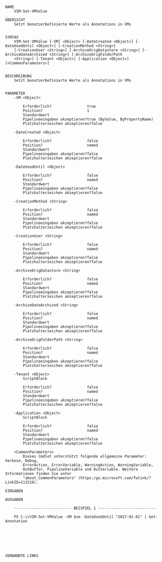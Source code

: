 ﻿```

NAME
    VIM-Set-VMValue
    
ÜBERSICHT
    Setzt benutzerbefinierte Werte als Annotations in VMs
    
    
SYNTAX
    VIM-Set-VMValue [-VM] <Object> [-DateCreated <Object>] [-DateUsedUntil <Object>] [-CreationMethod <String>] 
    [-CreationUser <String>] [-ArchiveOrigDatastore <String>] [-ArchiveDateArchived <String>] [-ArchiveOrigFolderPath 
    <String>] [-Tenant <Object>] [-Application <Object>] [<CommonParameters>]
    
    
BESCHREIBUNG
    Setzt benutzerbefinierte Werte als Annotations in VMs
    

PARAMETER
    -VM <Object>
        
        Erforderlich?                true
        Position?                    1
        Standardwert                 
        Pipelineeingaben akzeptieren?true (ByValue, ByPropertyName)
        Platzhalterzeichen akzeptieren?false
        
    -DateCreated <Object>
        
        Erforderlich?                false
        Position?                    named
        Standardwert                 
        Pipelineeingaben akzeptieren?false
        Platzhalterzeichen akzeptieren?false
        
    -DateUsedUntil <Object>
        
        Erforderlich?                false
        Position?                    named
        Standardwert                 
        Pipelineeingaben akzeptieren?false
        Platzhalterzeichen akzeptieren?false
        
    -CreationMethod <String>
        
        Erforderlich?                false
        Position?                    named
        Standardwert                 
        Pipelineeingaben akzeptieren?false
        Platzhalterzeichen akzeptieren?false
        
    -CreationUser <String>
        
        Erforderlich?                false
        Position?                    named
        Standardwert                 
        Pipelineeingaben akzeptieren?false
        Platzhalterzeichen akzeptieren?false
        
    -ArchiveOrigDatastore <String>
        
        Erforderlich?                false
        Position?                    named
        Standardwert                 
        Pipelineeingaben akzeptieren?false
        Platzhalterzeichen akzeptieren?false
        
    -ArchiveDateArchived <String>
        
        Erforderlich?                false
        Position?                    named
        Standardwert                 
        Pipelineeingaben akzeptieren?false
        Platzhalterzeichen akzeptieren?false
        
    -ArchiveOrigFolderPath <String>
        
        Erforderlich?                false
        Position?                    named
        Standardwert                 
        Pipelineeingaben akzeptieren?false
        Platzhalterzeichen akzeptieren?false
        
    -Tenant <Object>
        ScriptBlock
        
        Erforderlich?                false
        Position?                    named
        Standardwert                 
        Pipelineeingaben akzeptieren?false
        Platzhalterzeichen akzeptieren?false
        
    -Application <Object>
        ScriptBlock
        
        Erforderlich?                false
        Position?                    named
        Standardwert                 
        Pipelineeingaben akzeptieren?false
        Platzhalterzeichen akzeptieren?false
        
    <CommonParameters>
        Dieses Cmdlet unterstützt folgende allgemeine Parameter: Verbose, Debug,
        ErrorAction, ErrorVariable, WarningAction, WarningVariable,
        OutBuffer, PipelineVariable und OutVariable. Weitere Informationen finden Sie unter 
        "about_CommonParameters" (https:/go.microsoft.com/fwlink/?LinkID=113216). 
    
EINGABEN
    
AUSGABEN
    
    -------------------------- BEISPIEL 1 --------------------------
    
    PS C:\>VIM-Set-VMValue -VM $vm -DateUsedUntil "2017-01-01" | Get-Annotation
    
    
    
    
    
    
    
VERWANDTE LINKS



```

